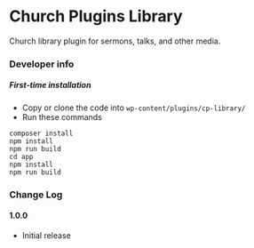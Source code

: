# Church Plugins Library
Church library plugin for sermons, talks, and other media.

### Developer info ###

##### First-time installation  #####

- Copy or clone the code into `wp-content/plugins/cp-library/`
- Run these commands
```
composer install
npm install
npm run build
cd app
npm install
npm run build
```



### Change Log

#### 1.0.0
* Initial release
